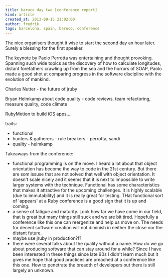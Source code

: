 ```yaml
---
title: baruco day two [conference report]
kind: article
created_at: 2013-09-15 21:02:00
author: fredrik
tags: barcelona, spain, baruco, conference
---
```


The nice organisers thought it wise to start the second day an hour later. Surely a blessing for the first speaker. 

The keynote by Paolo Perrotta was entertaining and thought provoking. Spanning such wide topics as the discovery of how to calculate longitudes, distant forefathers crawling up from the sea and the horrors of SOAP, Paolo made a good shot at comparing progress in the software discipline with the evolution of mankind. 


Charles Nutter  - the future of jruby

Bryan Helmkamp about code quality - code reviews, team refactoring, measure quality, code climate

RubyMotion to build iOS apps....

traits:
- functional
- hunters & gatherers - rule breakers - perrotta, sandi
- quality - helmkamp


Takeaways from the conference:

- functional programming is on the move. I heard a lot about that object orientation has become the way to code in the 21st century. But there are som issuse that are not solved that well with object orientation. It doesn't scale nicely and it seems that it is next to impossible to write larger systems with the technique. Functional has some characteristics that makes it attractive for the upcoming challenges. It is highly scalable (due to immutability) and it is really great for testing. THat functional sort of 'appears' at a Ruby conference is a good sign that it is up and coming.
- a sense of fatigue and maturity. Look how far we have come in our field, that is great but many things still suck and we are bit tired. Hopefully a conference like this one can reergenize and help us move on. The needs for decent software creation will not diminish in neither the close nor the distant future.
- maybe use jruby in production?!?
- there were several talks about the quality without a name. How do we go about producing software that can stay around for a while? Since I have been interested in these things since late 90s I didn't learn much but it gives me hope that good practices are preached at a conference like this one. How to penetrate the breadth of developers out there is still largely an unknown. 
